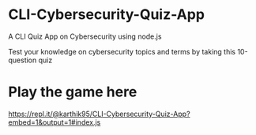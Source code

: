 # CLI-Cybersecurity-Quiz-App
A CLI Quiz App on Cybersecurity using node.js

Test your knowledge on cybersecurity topics and terms by taking this 10-question quiz

# Play the game here
https://repl.it/@karthik95/CLI-Cybersecurity-Quiz-App?embed=1&output=1#index.js
